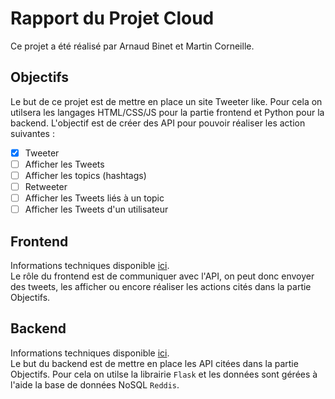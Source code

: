 # Rapport du Projet Cloud
Ce projet a été réalisé par Arnaud Binet et Martin Corneille.  

## Objectifs
Le but de ce projet est de mettre en place un site Tweeter like. Pour cela on utilsera les langages HTML/CSS/JS pour la partie frontend et Python pour la backend. 
L'objectif est de créer des API pour pouvoir réaliser les action suivantes :
- [X] Tweeter
- [ ] Afficher les Tweets
- [ ] Afficher les topics (hashtags)
- [ ] Retweeter
- [ ] Afficher les Tweets liés à un topic
- [ ] Afficher les Tweets d'un utilisateur

## Frontend
Informations techniques disponible [ici](\frontend\README.md).  
Le rôle du frontend est de communiquer avec l'API, on peut donc envoyer des tweets, les afficher ou encore réaliser les actions cités dans la partie Objectifs.

## Backend
Informations techniques disponible [ici](\backend\README.md).  
Le but du backend est de mettre en place les API citées dans la partie Objectifs. Pour cela on utilse la librairie `Flask` et les données sont gérées à l'aide la base de données NoSQL `Reddis`. 

